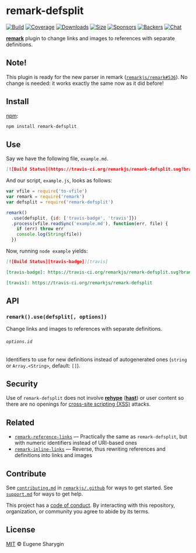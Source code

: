 # remark-defsplit

[![Build][build-badge]][build]
[![Coverage][coverage-badge]][coverage]
[![Downloads][downloads-badge]][downloads]
[![Size][size-badge]][size]
[![Sponsors][sponsors-badge]][collective]
[![Backers][backers-badge]][collective]
[![Chat][chat-badge]][chat]

[**remark**][remark] plugin to change links and images to references with
separate definitions.

## Note!

This plugin is ready for the new parser in remark
([`remarkjs/remark#536`](https://github.com/remarkjs/remark/pull/536)).
No change is needed: it works exactly the same now as it did before!

## Install

[npm][]:

```sh
npm install remark-defsplit
```

## Use

Say we have the following file, `example.md`.

```markdown
[![Build Status](https://travis-ci.org/remarkjs/remark-defsplit.svg?branch=main)](https://travis-ci.org/remarkjs/remark-defsplit)
```

And our script, `example.js`, looks as follows:

```js
var vfile = require('to-vfile')
var remark = require('remark')
var defsplit = require('remark-defsplit')

remark()
  .use(defsplit, {id: ['travis-badge', 'travis']})
  .process(vfile.readSync('example.md'), function(err, file) {
    if (err) throw err
    console.log(String(file))
  })
```

Now, running `node example` yields:

```markdown
[![Build Status][travis-badge]][travis]

[travis-badge]: https://travis-ci.org/remarkjs/remark-defsplit.svg?branch=main

[travis]: https://travis-ci.org/remarkjs/remark-defsplit
```

## API

### `remark().use(defsplit[, options])`

Change links and images to references with separate definitions.

###### `options.id`

Identifiers to use for new definitions instead of autogenerated ones (`string`
or `Array.<String>`, default: `[]`).

## Security

Use of `remark-defsplit` does not involve [**rehype**][rehype]
([**hast**][hast]) or user content so there are no openings for
[cross-site scripting (XSS)][xss] attacks.

## Related

*   [`remark-reference-links`][remark-reference-links]
    — Practically the same as `remark-defsplit`, but with numeric identifiers
    instead of URI-based ones
*   [`remark-inline-links`][remark-inline-links]
    — Reverse, thus rewriting references and definitions into links and images

## Contribute

See [`contributing.md`][contributing] in [`remarkjs/.github`][health] for ways
to get started.
See [`support.md`][support] for ways to get help.

This project has a [code of conduct][coc].
By interacting with this repository, organization, or community you agree to
abide by its terms.

## License

[MIT][license] © Eugene Sharygin

[build-badge]: https://img.shields.io/travis/remarkjs/remark-defsplit/main.svg

[build]: https://travis-ci.org/remarkjs/remark-defsplit

[coverage-badge]: https://img.shields.io/codecov/c/github/remarkjs/remark-defsplit.svg

[coverage]: https://codecov.io/github/remarkjs/remark-defsplit

[downloads-badge]: https://img.shields.io/npm/dm/remark-defsplit.svg

[downloads]: https://www.npmjs.com/package/remark-defsplit

[size-badge]: https://img.shields.io/bundlephobia/minzip/remark-defsplit.svg

[size]: https://bundlephobia.com/result?p=remark-defsplit

[sponsors-badge]: https://opencollective.com/unified/sponsors/badge.svg

[backers-badge]: https://opencollective.com/unified/backers/badge.svg

[collective]: https://opencollective.com/unified

[chat-badge]: https://img.shields.io/badge/chat-discussions-success.svg

[chat]: https://github.com/remarkjs/remark/discussions

[npm]: https://docs.npmjs.com/cli/install

[health]: https://github.com/remarkjs/.github

[contributing]: https://github.com/remarkjs/.github/blob/HEAD/contributing.md

[support]: https://github.com/remarkjs/.github/blob/HEAD/support.md

[coc]: https://github.com/remarkjs/.github/blob/HEAD/code-of-conduct.md

[license]: license

[remark]: https://github.com/remarkjs/remark

[remark-reference-links]: https://github.com/remarkjs/remark-reference-links

[remark-inline-links]: https://github.com/remarkjs/remark-inline-links

[xss]: https://en.wikipedia.org/wiki/Cross-site_scripting

[rehype]: https://github.com/rehypejs/rehype

[hast]: https://github.com/syntax-tree/hast
